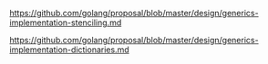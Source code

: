 https://github.com/golang/proposal/blob/master/design/generics-implementation-stenciling.md

https://github.com/golang/proposal/blob/master/design/generics-implementation-dictionaries.md
